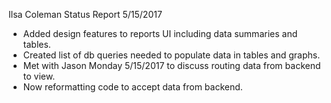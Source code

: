 Ilsa Coleman
Status Report
5/15/2017

- Added design features to reports UI including data summaries and tables.
- Created list of db queries needed to populate data in tables and graphs.
- Met with Jason Monday 5/15/2017 to discuss routing data from backend to view.
- Now reformatting code to accept data from backend. 
